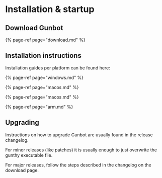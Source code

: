 # Installation & startup

## Download Gunbot

{% page-ref page="download.md" %}



## Installation instructions

Installation guides per platform can be found here:

{% page-ref page="windows.md" %}

{% page-ref page="macos.md" %}

{% page-ref page="macos.md" %}

{% page-ref page="arm.md" %}



## Upgrading

Instructions on how to upgrade Gunbot are usually found in the release changelog.

For minor releases \(like patches\) it is usually enough to just overwrite the gunthy executable file.

For major releases, follow the steps described in the changelog on the download page.

